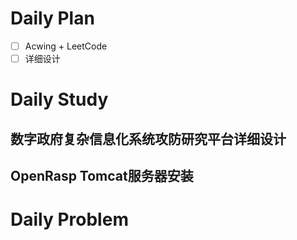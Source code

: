 # Daily Plan
- [ ] Acwing + LeetCode
- [ ] 详细设计
# Daily Study
## 数字政府复杂信息化系统攻防研究平台详细设计

## OpenRasp Tomcat服务器安装

# Daily Problem